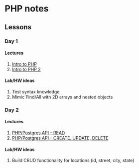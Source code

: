 # PHP notes

## Lessons

### Day 1

#### Lectures

1. [Intro to PHP](PHP.md)
1. [Intro to PHP 2](PHP2.md)

#### Lab/HW ideas

1. Test syntax knowledge
1. Mimic Find/All with 2D arrays and nested objects

### Day 2

#### Lectures

1. [PHP/Postgres API - READ](API.md)
1. [PHP/Postgres API - CREATE, UPDATE, DELETE](API2.md)

#### Lab/HW ideas

1. Build CRUD functionality for locations (id, street, city, state)
